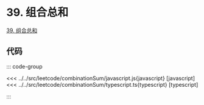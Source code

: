# 39. 组合总和

[39. 组合总和](https://leetcode.cn/problems/combination-sum/description/)

## 代码

::: code-group

<<< ../../src/leetcode/combinationSum/javascript.js{javascript} [javascript]
<<< ../../src/leetcode/combinationSum/typescript.ts{typescript} [typescript]

:::
